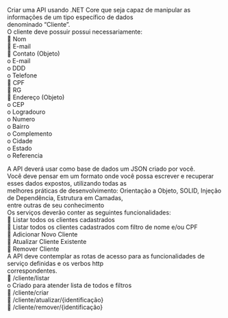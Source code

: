 Criar uma API usando .NET Core que seja capaz de manipular as informações de um tipo específico de dados  
denominado “Cliente”.  
O cliente deve possuir possui necessariamente:    
 Nom    
 E-mail  
 Contato (Objeto)  
o E-mail  
o DDD  
o Telefone  
 CPF   
 RG          
 Endereço (Objeto)    
o CEP   
o Logradouro   
o Numero   
o Bairro  
o Complemento  
o Cidade  
o Estado  
o Referencia  

A API deverá usar como base de dados um JSON criado por você.  
Você deve pensar em um formato onde você possa escrever e recuperar esses dados expostos, utilizando todas as  
melhores práticas de desenvolvimento: Orientação a Objeto, SOLID, Injeção de Dependência, Estrutura em Camadas,  
entre outras de seu conhecimento  
Os serviços deverão conter as seguintes funcionalidades:    
 Listar todos os clientes cadastrados  
 Listar todos os clientes cadastrados com filtro de nome e/ou CPF  
 Adicionar Novo Cliente  
 Atualizar Cliente Existente  
 Remover Cliente  
A API deve contemplar as rotas de acesso para as funcionalidades de serviço definidas e os verbos http  
correspondentes.  
 /cliente/listar  
o Criado para atender lista de todos e filtros  
 /cliente/criar  
 /cliente/atualizar/{identificação}  
 /cliente/remover/{identificação}  
